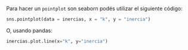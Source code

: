 Para hacer un `pointplot` son seaborn podés utilizar el siguiente código: 

```python
sns.pointplot(data = inercias, x = "k", y = "inercia")
```

O, usando pandas: 

```python
inercias.plot.line(x="k", y="inercia")
```

